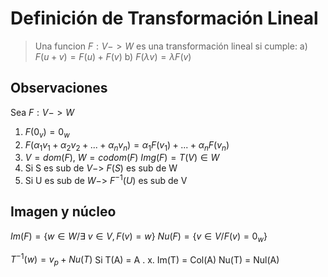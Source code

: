 # Definición de Transformación Lineal

> Una funcion $F : V-> W$ es una transformación lineal si cumple:
a) $F(u+v)=F(u)+F(v)$
b) $F(\lambda v)= \lambda F(v)$

## Observaciones
Sea $F:V->W$ 
1) $F(0_v)=0_w$
2) $F(\alpha_1 v_1 + \alpha_2v_2+...+\alpha_nv_n) = \alpha_1 F(v_1)+...+\alpha_n F(v_n)$
3) $V = dom(F)$, $W = codom(F)$ $Img(F) = T(V) \in W$
4) Si S es sub de $V  ->$ $F(S)$ es sub de W
5) Si U es sub de $W ->$ $F^{-1}(U)$ es sub de V
## Imagen y núcleo
$Im(F) = \{w \in W / \exists \ v \in V, F(v) = w\}$
$Nu(F)=\{v \in V / F(v) = 0_w \}$

$T^{-1}(w) = v_p + Nu(T)$
Si T(A) = A . x. Im(T) = Col(A)
Nu(T) = Nul(A)